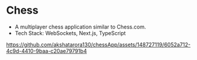 # Chess

- A multiplayer chess application similar to Chess.com.
- Tech Stack: WebSockets, Next.js, TypeScript

https://github.com/akshatarora130/chessApp/assets/148727119/6052a712-4c9d-4410-9baa-c20ae79791b4

